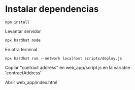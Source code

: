 # Instalar dependencias
```
npm install
```
Levantar servidor
```
npx hardhat node
```
En otra terminal
```
npx hardhat run --network localhost scripts/deploy.js
```
Copiar "contract address" en web_app/script.js en la variable 'contractAddress'

Abrir web_app/index.html
